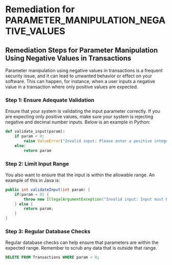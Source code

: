 # Remediation for PARAMETER_MANIPULATION_NEGATIVE_VALUES

## Remediation Steps for Parameter Manipulation Using Negative Values in Transactions
Parameter manipulation using negative values in transactions is a frequent security issue, and it can lead to unwanted behavior or effect on your software. This can happen, for instance, when a user inputs a negative value in a transaction where only positive values are expected.

### Step 1: Ensure Adequate Validation
Ensure that your system is validating the input parameter correctly. If you are expecting only positive values, make sure your system is rejecting negative and decimal number inputs. Below is an example in Python:

```python
def validate_input(param):
    if param < 0:
        raise ValueError("Invalid input: Please enter a positive integer.")
    else:
        return param
```

### Step 2: Limit Input Range
You also want to ensure that the input is within the allowable range. An example of this in Java is:

```java
public int validateInput(int param) {
    if(param < 0) {
        throw new IllegalArgumentException("Invalid input: Input must be a positive integer.");
    } else {
        return param;
    }
}
```

### Step 3: Regular Database Checks
Regular database checks can help ensure that parameters are within the expected range. Remember to scrub any data that is outside that range.

```sql
DELETE FROM Transactions WHERE param < 0;
```